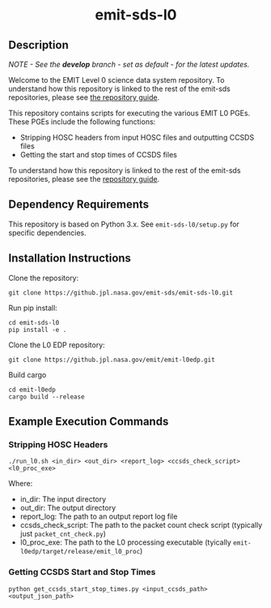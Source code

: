 <h1 align="center">
emit-sds-l0
</h1>

## Description

_NOTE - See the **develop** branch - set as default - for the latest updates._

Welcome to the EMIT Level 0 science data system repository.  To understand how this repository is linked to the rest of the emit-sds repositories, please see [the repository guide](https://github.com/emit-sds/emit-main/wiki/Repository-Guide).

This repository contains scripts for executing the various EMIT L0 PGEs.  These PGEs include the following functions:
* Stripping HOSC headers from input HOSC files and outputting CCSDS files
* Getting the start and stop times of CCSDS files

To understand how this repository is linked to the rest of the emit-sds repositories, please see the [repository guide](https://github.com/emit-sds/emit-main/wiki/Repository-Guide).

## Dependency Requirements

This repository is based on Python 3.x.  See `emit-sds-l0/setup.py` for specific dependencies.

## Installation Instructions

Clone the repository:
```
git clone https://github.jpl.nasa.gov/emit-sds/emit-sds-l0.git
```
Run pip install:
```
cd emit-sds-l0
pip install -e .
```
Clone the L0 EDP repository:
```
git clone https://github.jpl.nasa.gov/emit/emit-l0edp.git
```
Build cargo
```
cd emit-l0edp
cargo build --release
```

## Example Execution Commands

### Stripping HOSC Headers

```
./run_l0.sh <in_dir> <out_dir> <report_log> <ccsds_check_script> <l0_proc_exe>
```
Where:
* in_dir: The input directory
* out_dir: The output directory
* report_log: The path to an output report log file
* ccsds_check_script: The path to the packet count check script (typically just `packet_cnt_check.py`)
* l0_proc_exe: The path to the L0 processing executable (tyically `emit-l0edp/target/release/emit_l0_proc`)

### Getting CCSDS Start and Stop Times

```
python get_ccsds_start_stop_times.py <input_ccsds_path> <output_json_path>
```
